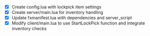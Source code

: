 - [x] Create config.lua with lockpick item settings
- [x] Create server/main.lua for inventory handling
- [x] Update fxmanifest.lua with dependencies and server_script
- [x] Modify client/main.lua to use StartLockPick function and integrate inventory checks
